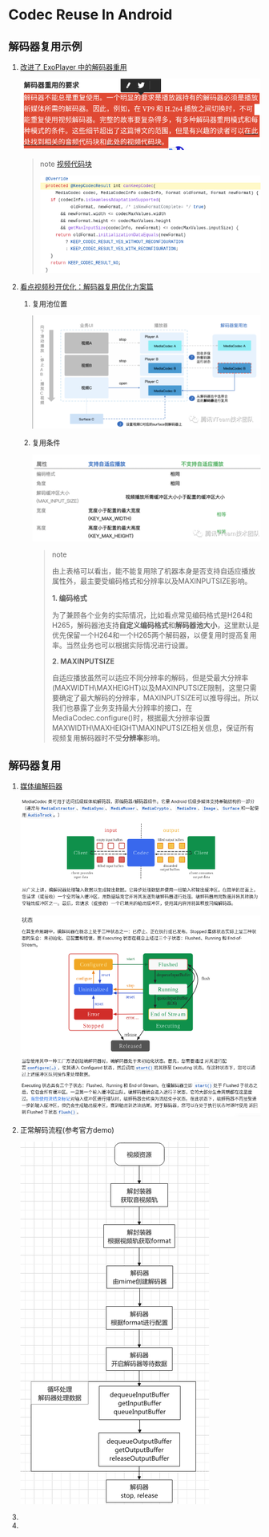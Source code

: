 # Codec Reuse In Android

## 解码器复用示例

1. [改进了 ExoPlayer 中的解码器重用](https://medium.com/google-exoplayer/improved-decoder-reuse-in-exoplayer-ef4c6d99591d)

   ![image-20230405153045214](CodecReuse.assets/image-20230405153045214.png)

   > note [视频代码块](https://github.com/google/ExoPlayer/blob/92a7bb534a706fe917308af48a4958c99b3bb754/library/core/src/main/java/com/google/android/exoplayer2/video/MediaCodecVideoRenderer.java#L502)
   >
   > ![image-20230405153135413](CodecReuse.assets/image-20230405153135413.png)

2. [看点视频秒开优化：解码器复用优化方案篇](https://cloud.tencent.com/developer/article/1717107)

   1. 复用池位置

      ![image-20230405153527791](CodecReuse.assets/image-20230405153527791.png)

   2. 复用条件

      ![image-20230405153613439](CodecReuse.assets/image-20230405153613439.png)

      > note
      >
      > 由上表格可以看出，能不能复用除了机器本身是否支持自适应播放属性外，最主要受编码格式和分辨率以及MAXINPUTSIZE影响。
      >
      > **1. 编码格式**
      >
      > 为了兼顾各个业务的实际情况，比如看点常见编码格式是H264和H265，解码器池支持**自定义编码格式**和**解码器池大小**，这里默认是优先保留一个H264和一个H265两个解码器，以便复用时提高复用率。当然业务也可以根据实际情况进行设置。
      >
      > **2. MAXINPUTSIZE**
      >
      > 自适应播放虽然可以适应不同分辨率的解码，但是受最大分辨率(MAXWIDTH\MAXHEIGHT)以及MAXINPUTSIZE限制，这里只需要确定了最大解码的分辨率，MAXINPUTSIZE可以推导得出。所以我们也暴露了业务支持最大分辨率的接口，在MediaCodec.configure()时，根据最大分辨率设置MAXWIDTH\MAXHEIGHT\MAXINPUTSIZE相关信息，保证所有视频复用解码器时不受**分辨率**影响。



## 解码器复用

1. [媒体编解码器](https://developer.android.com/reference/android/media/MediaCodec)

   ![image-20230405155133976](CodecReuse.assets/image-20230405155133976.png)

   ![image-20230405161955426](CodecReuse.assets/image-20230405161955426.png)

2. 正常解码流程(参考官方demo)

   ![image-20230405170535212](CodecReuse.assets/image-20230405170535212.png)

3. 

4. 

## 






